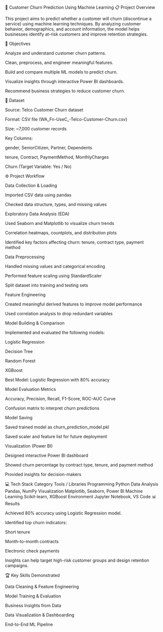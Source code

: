 🧠 Customer Churn Prediction Using Machine Learning
📋 Project Overview

This project aims to predict whether a customer will churn (discontinue a service) using machine learning techniques. By analyzing customer behavior, demographics, and account information, the model helps businesses identify at-risk customers and improve retention strategies.

🎯 Objectives

Analyze and understand customer churn patterns.

Clean, preprocess, and engineer meaningful features.

Build and compare multiple ML models to predict churn.

Visualize insights through interactive Power BI dashboards.

Recommend business strategies to reduce customer churn.

🧩 Dataset

Source: Telco Customer Churn dataset

Format: CSV file (WA_Fn-UseC_-Telco-Customer-Churn.csv)

Size: ~7,000 customer records

Key Columns:

gender, SeniorCitizen, Partner, Dependents

tenure, Contract, PaymentMethod, MonthlyCharges

Churn (Target Variable: Yes / No)

⚙️ Project Workflow

Data Collection & Loading

Imported CSV data using pandas

Checked data structure, types, and missing values

Exploratory Data Analysis (EDA)

Used Seaborn and Matplotlib to visualize churn trends

Correlation heatmaps, countplots, and distribution plots

Identified key factors affecting churn: tenure, contract type, payment method

Data Preprocessing

Handled missing values and categorical encoding

Performed feature scaling using StandardScaler

Split dataset into training and testing sets

Feature Engineering

Created meaningful derived features to improve model performance

Used correlation analysis to drop redundant variables

Model Building & Comparison

Implemented and evaluated the following models:

Logistic Regression

Decision Tree

Random Forest

XGBoost

Best Model: Logistic Regression with 80% accuracy

Model Evaluation Metrics

Accuracy, Precision, Recall, F1-Score, ROC-AUC Curve

Confusion matrix to interpret churn predictions

Model Saving

Saved trained model as churn_prediction_model.pkl

Saved scaler and feature list for future deployment

Visualization (Power BI)

Designed interactive Power BI dashboard

Showed churn percentage by contract type, tenure, and payment method

Provided insights for decision-makers

💻 Tech Stack
Category	Tools / Libraries
Programming	Python
Data Analysis	Pandas, NumPy
Visualization	Matplotlib, Seaborn, Power BI
Machine Learning	Scikit-learn, XGBoost
Environment	Jupyter Notebook, VS Code
📊 Results

Achieved 80% accuracy using Logistic Regression model.

Identified top churn indicators:

Short tenure

Month-to-month contracts

Electronic check payments

Insights can help target high-risk customer groups and design retention campaigns.

🏆 Key Skills Demonstrated

Data Cleaning & Feature Engineering

Model Training & Evaluation

Business Insights from Data

Data Visualization & Dashboarding

End-to-End ML Pipeline
